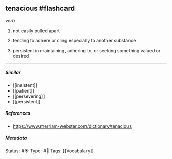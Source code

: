 ## tenacious #flashcard 

_verb_

1. not easily pulled apart

2. tending to adhere or cling especially to another substance

3. persistent in maintaining, adhering to, or seeking something valued or desired

___

##### Similar
-   [[insistent]]
-   [[patient]]
-   [[persevering]]
-   [[persistent]]

##### References 
- https://www.merriam-webster.com/dictionary/tenacious

##### Metadata
Status: #☀️ 
Type: #🔵 
Tags: [[Vocabulary]]